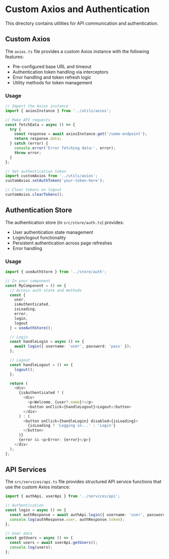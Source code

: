 # Custom Axios and Authentication

This directory contains utilities for API communication and authentication.

## Custom Axios

The `axios.ts` file provides a custom Axios instance with the following features:

- Pre-configured base URL and timeout
- Authentication token handling via interceptors
- Error handling and token refresh logic
- Utility methods for token management

### Usage

```typescript
// Import the Axios instance
import { axiosInstance } from '../utils/axios';

// Make API requests
const fetchData = async () => {
  try {
    const response = await axiosInstance.get('/some-endpoint');
    return response.data;
  } catch (error) {
    console.error('Error fetching data:', error);
    throw error;
  }
};

// Set authentication token
import customAxios from '../utils/axios';
customAxios.setAuthToken('your-token-here');

// Clear tokens on logout
customAxios.clearTokens();
```

## Authentication Store

The authentication store (in `src/store/auth.ts`) provides:

- User authentication state management
- Login/logout functionality
- Persistent authentication across page refreshes
- Error handling

### Usage

```typescript
import { useAuthStore } from '../store/auth';

// In your component
const MyComponent = () => {
  // Access auth state and methods
  const { 
    user, 
    isAuthenticated, 
    isLoading, 
    error, 
    login, 
    logout 
  } = useAuthStore();

  // Login
  const handleLogin = async () => {
    await login({ username: 'user', password: 'pass' });
  };

  // Logout
  const handleLogout = () => {
    logout();
  };

  return (
    <div>
      {isAuthenticated ? (
        <div>
          <p>Welcome, {user?.name}!</p>
          <button onClick={handleLogout}>Logout</button>
        </div>
      ) : (
        <button onClick={handleLogin} disabled={isLoading}>
          {isLoading ? 'Logging in...' : 'Login'}
        </button>
      )}
      {error && <p>Error: {error}</p>}
    </div>
  );
};
```

## API Services

The `src/services/api.ts` file provides structured API service functions that use the custom Axios instance:

```typescript
import { authApi, userApi } from '../services/api';

// Authentication
const login = async () => {
  const authResponse = await authApi.login({ username: 'user', password: 'pass' });
  console.log(authResponse.user, authResponse.token);
};

// User data
const getUsers = async () => {
  const users = await userApi.getUsers();
  console.log(users);
};
```
